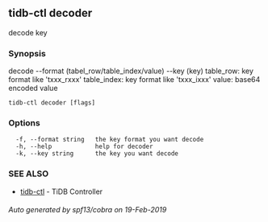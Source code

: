 ## tidb-ctl decoder

decode key

### Synopsis


decode --format (tabel_row/table_index/value) --key (key)
	table_row:   key format like 'txxx_rxxx'
	table_index: key format like 'txxx_ixxx'
	value:       base64 encoded value

```
tidb-ctl decoder [flags]
```

### Options

```
  -f, --format string   the key format you want decode
  -h, --help            help for decoder
  -k, --key string      the key you want decode
```

### SEE ALSO
* [tidb-ctl](tidb-ctl.md)	 - TiDB Controller

###### Auto generated by spf13/cobra on 19-Feb-2019
